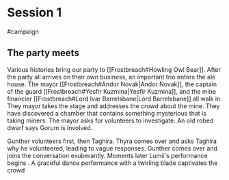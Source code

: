 # Session 1

#campaign 

## The party meets

Various histories bring our party to [[Frostbreach#Howling Owl Bear]]. After the party all arrives on their own business, an important trio enters the ale house. The mayor [[Frostbreach#Andor Novak|Andor Novak]], the captain of the guard [[Frostbreach#Yesfir Kuzmina|Yesfir Kuzmina]], and the mine financier [[Frostbreach#Lord Ivar Barrelsbane|Lord Barrelsbane]] all walk in. They mayor takes the stage and addresses the crowd about the mine. They have discovered a chamber that contains something mysterious that is taking miners. The mayor asks for volunteers to investigate. An old robed dwarf says Gorum is involved. 

Gunther volunteers first, then Taghira. Thyra comes over and asks Taghira why he volunteered, leading to vague responses. Gunther comes over and joins the conversation exuberantly.  Moments later Lumii's performance begins . A graceful dance performance with a twirling blade captivates the crowd


